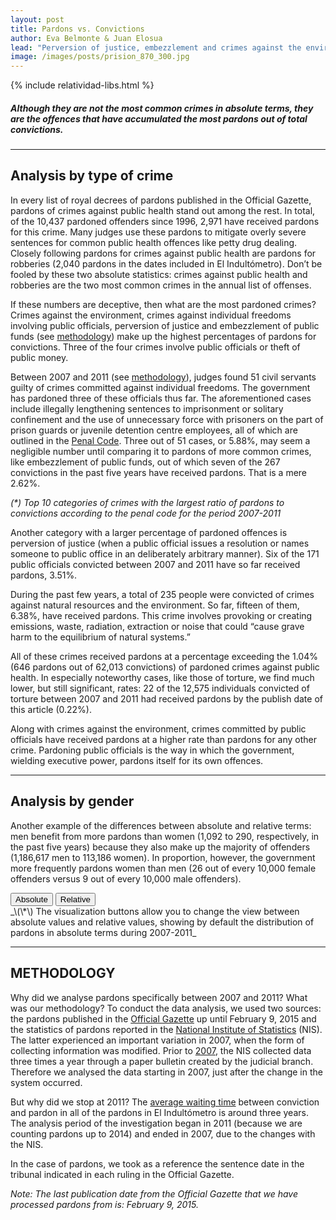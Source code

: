 ```yaml
---
layout: post
title: Pardons vs. Convictions
author: Eva Belmonte & Juan Elosua
lead: "Perversion of justice, embezzlement and crimes against the environment: the most frequently pardoned crimes."
image: /images/posts/prision_870_300.jpg
---
```

{% include relatividad-libs.html %}

##### Although they are not the most common crimes in absolute terms, they are the offences that have accumulated the most pardons out of total convictions. 

***

## Analysis by type of crime

In every list of royal decrees of pardons published in the Official Gazette, pardons of crimes against public health stand out among the rest. In total, of the 10,437 pardoned offenders since 1996, 2,971 have received pardons for this crime. Many judges use these pardons to mitigate overly severe sentences for common public health offences like petty drug dealing. Closely following pardons for crimes against public health are pardons for robberies (2,040 pardons in the dates included in El Indultómetro). Don’t be fooled by these two absolute statistics: crimes against public health and robberies are the two most common crimes in the annual list of offenses.

If these numbers are deceptive, then what are the most pardoned crimes? Crimes against the environment, crimes against individual freedoms involving public officials, perversion of justice and embezzlement of public funds (see [methodology][]) make up the highest percentages of pardons for convictions. Three of the four crimes involve public officials or theft of public money. 

Between 2007 and 2011 (see [methodology][]), judges found 51 civil servants guilty of crimes committed against individual freedoms. The government has pardoned three of these officials thus far. The aforementioned cases include illegally lengthening sentences to imprisonment or solitary confinement and the use of unnecessary force with prisoners on the part of prison guards or juvenile detention centre employees, all of which are outlined in the [Penal Code][]. Three out of 51 cases, or 5.88%, may seem a negligible number until comparing it to pardons of more common crimes, like embezzlement of public funds, out of which seven of the 267 convictions in the past five years have received pardons. That is a mere 2.62%.

<div id="hbarchart"></div>
<div id="pop-up">
  <div id="pop-up-title"></div>
  <div id="pop-up-content"></div>
</div>

_\(\*\) Top 10 categories of crimes with the largest ratio of pardons to convictions according to the penal code for the period 2007-2011_

Another category with a larger percentage of pardoned offences is perversion of justice (when a public official issues a resolution or names someone to public office in an deliberately arbitrary manner). Six of the 171 public officials convicted between 2007 and 2011 have so far received pardons, 3.51%.

During the past few years, a total of 235 people were convicted of crimes against natural resources and the environment. So far, fifteen of them, 6.38%, have received pardons. This crime involves provoking or creating emissions, waste, radiation, extraction or noise that could “cause grave harm to the equilibrium of natural systems.”

All of these crimes received pardons at a percentage exceeding the 1.04% (646 pardons out of 62,013 convictions) of pardoned crimes against public health. In especially noteworthy cases, like those of torture, we find much lower, but still significant, rates: 22 of the 12,575 individuals convicted of torture between 2007 and 2011 had received pardons by the publish date of this article (0.22%).

Along with crimes against the environment, crimes committed by public officials have received pardons at a higher rate than pardons for any other crime. Pardoning public officials is the way in which the government, wielding executive power, pardons itself for its own offences.

***

## Analysis by gender <a id="genero"></a>

Another example of the differences between absolute and relative terms: men benefit from more pardons than women (1,092 to 290, respectively, in the past five years) because they also make up the majority of offenders (1,186,617 men to 113,186 women). In proportion, however, the government more frequently pardons women than men (26 out of every 10,000 female offenders versus 9 out of every 10,000 male offenders).
<div class="graph-container">
  <div class="buttons">
    <button class="pie first active" id="abs">Absolute</button>
    <button class="pie last" id="rel">Relative</button>
  </div>
  <div id="piechart"></div>
</div>
<div id="metod"></div>
_\(\*\) The visualization buttons allow you to change the view between absolute values and relative values, showing by default the distribution of pardons in absolute terms during 2007-2011_

***

## METHODOLOGY

Why did we analyse pardons specifically between 2007 and 2011? What was our methodology? To conduct the data analysis, we used two sources: the pardons published in the [Official Gazette][] up until February 9, 2015 and the statistics of pardons reported in the [National Institute of Statistics][] (NIS). The latter experienced an important variation in 2007, when the form of collecting information was modified. Prior to [2007][], the NIS collected data three times a year through a paper bulletin created by the judicial branch. Therefore we analysed the data starting in 2007, just after the change in the system occurred.

But why did we stop at 2011? The [average waiting time][] between conviction and pardon in all of the pardons in El Indultómetro is around three years. The analysis period of the investigation began in 2011 (because we are counting pardons up to 2014) and ended in 2007, due to the changes with the NIS.

In the case of pardons, we took as a reference the sentence date in the tribunal indicated in each ruling in the Official Gazette.

_Note: The last publication date from the Official Gazette that we have processed pardons from is: February 9, 2015._

[Penal Code]: https://www.boe.es/buscar/act.php?id=BOE-A-1995-25444
[methodology]: #metod
[National Institute of Statistics]: http://www.ine.es/jaxi/menu.do?type=pcaxis&path=/t18/p466&file=inebase
[2007]: http://www.ine.es/jaxi/menu.do?type=pcaxis&path=/t18/p466&file=inebase
[average waiting time]: /2013/02/27/los-mas-rapidos-a-este-lado-de-los-pirineos.html
[Official Gazette]: http://www.boe.es/buscar/boe.php?campo%5B0%5D=ORI&dato%5B0%5D=3&operador%5B0%5D=and&campo%5B1%5D=DOC&dato%5B1%5D=indulto&operador%5B1%5D=and&campo%5B2%5D=TIT&dato%5B2%5D=&operador%5B2%5D=and&campo%5B3%5D=DEM&dato%5B3%5D=&operador%5B3%5D=and&campo%5B4%5D=NBO&dato%5B4%5D=&operador%5B4%5D=and&campo%5B5%5D=NOF&dato%5B5%5D=&operador%5B5%5D=and&operador%5B6%5D=and&campo%5B6%5D=FPU&dato%5B6%5D%5B0%5D=01%2F01%2F1996&dato%5B6%5D%5B1%5D=02%2F02%2F2013&page_hits=40&sort_field%5B0%5D=fpu&sort_order%5B0%5D=desc&sort_field%5B1%5D=ref&sort_order%5B1%5D=asc&accion=Buscar

